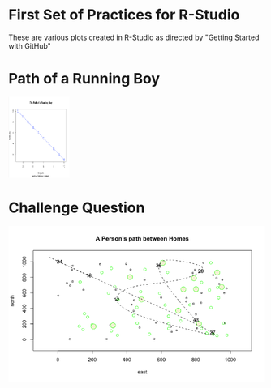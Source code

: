# First Set of Practices for R-Studio

These are various plots created in R-Studio as directed by "Getting Started with GitHub"

# Path of a Running Boy

<img src="R_Practice_1.png" width="120" height="160" />

# Challenge Question

![](Path_Between_Homes.png)
